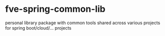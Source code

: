 # fve-spring-common-lib
personal library package with common tools shared across various projects for spring boot/cloud/... projects
